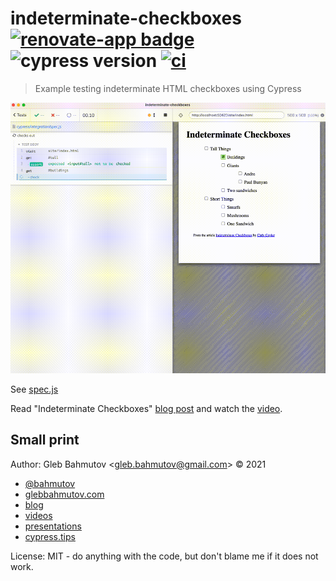 # indeterminate-checkboxes [![renovate-app badge][renovate-badge]][renovate-app] ![cypress version](https://img.shields.io/badge/cypress-9.5.2-brightgreen) [![ci](https://github.com/bahmutov/indeterminate-checkboxes/actions/workflows/ci.yml/badge.svg?branch=main&event=push)](https://github.com/bahmutov/indeterminate-checkboxes/actions/workflows/ci.yml)
> Example testing indeterminate HTML checkboxes using Cypress

![Test in action](./images/demo.gif)

See [spec.js](./cypress/integration/spec.js)

Read "Indeterminate Checkboxes" [blog post](https://css-tricks.com/indeterminate-checkboxes/) and watch the [video](https://youtu.be/QHGhp9yG4uw).

## Small print

Author: Gleb Bahmutov &lt;gleb.bahmutov@gmail.com&gt; &copy; 2021

- [@bahmutov](https://twitter.com/bahmutov)
- [glebbahmutov.com](https://glebbahmutov.com)
- [blog](https://glebbahmutov.com/blog)
- [videos](https://www.youtube.com/glebbahmutov)
- [presentations](https://slides.com/bahmutov)
- [cypress.tips](https://cypress.tips)

License: MIT - do anything with the code, but don't blame me if it does not work.

[renovate-badge]: https://img.shields.io/badge/renovate-app-blue.svg
[renovate-app]: https://renovateapp.com/
